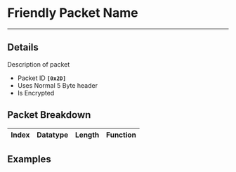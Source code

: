# Friendly Packet Name #

---


## Details ##

Description of packet
  * Packet ID **`[0x2D]`**
  * Uses Normal 5 Byte header
  * Is Encrypted

## Packet Breakdown ##
| Index | Datatype | Length | Function |
|:------|:---------|:-------|:---------|

## Examples ##